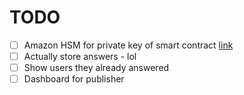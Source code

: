 # TODO
- [ ] Amazon HSM for private key of smart contract [link](https://ethereum.stackexchange.com/questions/73192/using-aws-cloudhsm-to-sign-transactions)
- [ ] Actually store answers - lol
- [ ] Show users they already answered
- [ ] Dashboard for publisher
